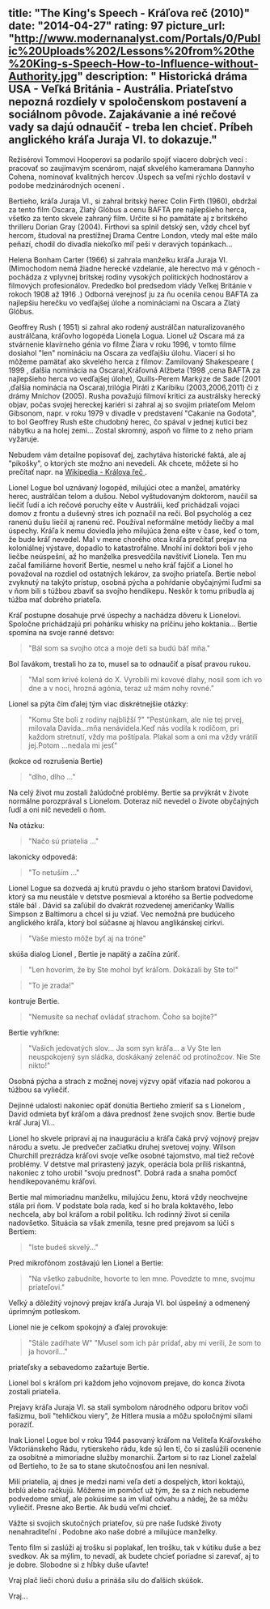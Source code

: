 title: "The King's Speech - Kráľova reč (2010)"
date: "2014-04-27"
rating: 97
picture_url: "http://www.modernanalyst.com/Portals/0/Public%20Uploads%202/Lessons%20from%20the%20King-s-Speech-How-to-Influence-without-Authority.jpg"
description: " Historická dráma USA - Veľká Británia - Austrália. Priateľstvo nepozná rozdiely v spoločenskom postavení a sociálnom pôvode. Zajakávanie a iné rečové vady sa dajú odnaučiť - treba len chcieť. Príbeh anglického kráľa Juraja VI. to dokazuje."
---

Režisérovi Tommovi Hooperovi sa podarilo spojiť viacero dobrých vecí : pracovať so zaujímavým scenárom, najať skvelého kameramana Dannyho Cohena, nominovať kvalitných hercov .Úspech sa veľmi rýchlo dostavil v podobe medzinárodných ocenení . 

Bertieho, kráľa Juraja VI., si zahral britský herec Colin Firth (1960),  obdržal za tento film Oscara, Zlatý Glóbus a cenu BAFTA pre najlepšieho herca, všetko za tento skvele zahraný film. Určite si ho pamätáte aj z britského thrilleru Dorian Gray (2004). Firthovi sa splnil detský sen, vždy chcel byť hercom, študoval na prestížnej Drama Centre London, vtedy mal ešte málo peňazí, chodil do divadla niekoľko míľ peši v deravých topánkach...

Helena Bonham Carter (1966) si zahrala manželku kráľa Juraja VI. (Mimochodom nemá žiadne herecké vzdelanie, ale herectvo má v génoch - pochádza z vplyvnej britskej rodiny vysokých politických hodnostárov a filmových profesionálov. Prededko bol predsedom vlády Veľkej Británie v rokoch 1908 až 1916 .) Odborná verejnosť ju za ňu ocenila cenou BAFTA za najlepšiu herečku vo vedľajšej úlohe a nomináciami na Oscara a Zlatý Glóbus.

Geoffrey Rush ( 1951) si zahral ako rodený austrálčan naturalizovaného austrálčana, kráľovho logopéda Lionela Logua. Lionel už Oscara má za stvárnenie klavírneho génia vo filme Žiara v roku 1996, v tomto filme dosiahol "len" nomináciu na Oscara za vedľajšiu úlohu. Viacerí si ho môžeme pamätať ako skvelého herca z filmov: Zamilovaný Shakespeare ( 1999 , ďalšia nominácia na Oscara),Kráľovná Alžbeta (1998 ,cena BAFTA za najlepšieho herca vo vedľajšej úlohe), Quills-Perem Markýze de Sade (2001 ,ďalšia nominácia na Oscara),trilógia Piráti z Karibiku (2003,2006,2011) či z drámy Mníchov (2005). 
Rusha považujú filmoví kritici za austrálsky herecký objav, počas svojej hereckej kariéri si zahral aj so svojim priateľom Melom Gibsonom, napr. v roku 1979 v divadle v predstavení "Cakanie na Godota", to bol Geoffrey Rush ešte chudobný herec, čo spával v jednej kutici bez nábytku a na holej zemi...
Zostal skromný, aspoň vo filme to z neho priam vyžaruje.

Nebudem vám detailne popisovať dej, zachytáva historické faktá, ale aj "pikošky", o ktorých ste možno ani nevedeli.
Ak chcete, môžete si ho prečítať napr. na [Wikipedia - Králova řeč ](http://cs.wikipedia.org/wiki/Králova_řeč).
 
Lionel Logue bol uznávaný logopéd, milujúci otec a manžel, amatérky herec, austrálčan telom a dušou. Nebol vyštudovaným doktorom, naučil sa liečiť ľudí a ich rečové poruchy ešte v Austrálii, keď prichádzali vojaci domov z frontu a duševný stres ich poznačil na reči. Bol  psychológ a cez ranenú dušu liečil aj ranenú reč. Používal neformálne metódy liečby a mal úspechy. Kráľa k nemu doviedla jeho milujúca žena ešte v čase, keď o tom, že bude kráľ nevedel. Mal v mene chorého otca kráľa prečítať prejav na koloniálnej výstave, dopadlo to katastrofálne. Mnohí iní doktori boli v jeho liečbe neúspešní, až ho manželka presvedčila navštíviť Lionela. Ten mu začal familiárne hovoriť Bertie,
nesmel u neho kráľ fajčiť a Lionel ho považoval na rozdiel od ostatných lekárov, za svojho priateľa. Bertie nebol zvyknutý na takýto prístup, osobná pýcha a pohŕdanie obyčajnými ľuďmi sa v ňom bili s túžbou zbaviť sa svojho hendikepu. Neskôr k tomu pribudla aj túžba mať dobrého priateľa.

Kráľ postupne dosahuje prvé úspechy a nachádza dôveru k Lionelovi. Spoločne prichádzajú pri poháriku whisky na príčinu jeho koktania...
Bertie spomína na svoje ranné detsvo:

> "Bál som sa svojho otca a moje deti sa budú báť mňa."

Bol ľavákom, trestali ho za to, musel sa to odnaučiť a písať pravou rukou.

> "Mal som krivé kolená do X. Vyrobili mi kovové dlahy, nosil som ich vo dne a v noci, hrozná agónia, teraz už mám nohy rovné." 

Lionel sa pýta čím ďalej tým viac diskrétnejšie otázky:

> "Komu Ste boli z rodiny najbližší ?"
"Pestúnkam, ale nie tej prvej, milovala Davida...mňa nenávidela.Keď nás vodila k rodičom, pri každom stretnutí, vždy ma poštípala.
Plakal som a oni ma vždy vrátili jej.Potom ...nedala mi jesť" 

(kokce od rozrušenia Bertie)

> "dlho, dlho ..."

Na celý život mu zostali žalúdočné problémy.
Bertie sa prvýkrát v živote normálne porozprával s Lionelom. Doteraz nič nevedel o živote obyčajných ľudí a oni nič nevedeli o ňom.

Na otázku:

> "Načo sú priatelia ..."

lakonicky odpovedá:

> "To netuším ..."

Lionel Logue sa dozvedá aj krutú pravdu o jeho staršom bratovi Davidovi, ktorý sa mu neustále v detstve posmieval a ktorého sa Bertie podvedome stále bál . Dávid sa zaľúbil do dvakrát rozvedenej američanky Wallis Simpson z Baltimoru a chcel si ju vziať. Vec nemožná pre budúceho anglického kráľa, ktorý bol súčasne aj hlavou anglikánskej cirkvi.

> "Vaše miesto môže byť aj na tróne" 

skúša dialog Lionel , Bertie je napätý a začína zúriť.

> "Len hovorím, že by Ste mohol byť kráľom. Dokázali by Ste to!"

> "To je zrada!" 

kontruje Bertie.

> "Nemusíte sa nechať ovládať strachom. Čoho sa bojíte?"

Bertie vyhŕkne:

> "Vašich jedovatých slov...
Ja som syn kráľa... a Vy Ste len neuspokojený syn sládka, doskákaný zelenáč od protinožcov. Nie Ste nikto!" 

Osobná pýcha a strach z možnej novej výzvy opäť víťazia nad pokorou a túžbou sa vyliečiť. 

Dejinné udalosti nakoniec opäť donútia Bertieho zmieriť sa s Lionelom , David odmieta byť kráľom a dáva prednosť žene svojich snov.
Bertie bude kráľ Juraj VI...

Lionel ho skvele pripravi aj na inauguráciu a kráľa čaká prvý vojnový prejav národu a svetu. Je predvečer začiatku druhej svetovej vojny. 
Wilson Churchill prezrádza kráľovi svoje veľke osobné tajomstvo, mal tiež rečové problémy. V detstve mal
prirastený jazyk, operácia bola príliš riskantná, nakoniec z toho urobil "svoju prednosť". Dobrá rada a snaha pomôcť hendikepovanému kráľovi. 

Bertie mal mimoriadnu manželku, milujúcu ženu, ktorá vždy neochvejne stála pri ňom. V podstate bola rada, keď si ho brala koktavého, lebo nechcela, aby bol kráľom a robil politiku. Ich rodinný život si cenila nadovšetko.
Situácia sa však zmenila, tesne pred prejavom sa lúči s Bertiem:

> "Iste budeš skvelý..." 

Pred mikrofónom zostávajú len Lionel a Bertie:

> "Na všetko zabudnite, hovorte to len mne. Povedzte to mne, svojmu priateľovi."

Veľký a dôležitý vojnový prejav kráľa Juraja VI. bol úspešný a odmenený úprimným potleskom.

Lionel nie je celkom spokojný a ďalej provokuje:

> "Stále zadŕhate W"
"Musel som ich pár pridať, aby mi verili, že som to ja hovoril..."

priateľsky a sebavedomo zažartuje Bertie.


Lionel bol s kráľom pri každom jeho vojnovom prejave, do konca života zostali priatelia.

Prejavy kráľa Juraja VI. sa stali symbolom národného odporu britov voči fašizmu, boli "tehličkou viery", že Hitlera musia a môžu spoločnými silami poraziť.

Inak Lionel Logue bol v roku 1944 pasovaný kráľom na Veliteľa Kráľovského Viktoriánskeho Rádu, rytierskeho rádu, kde sú len tí, čo si zaslúžili ocenenie za osobitné a mimoriadne služby monarchii. Žartom si to raz Lionel zaželal od Bertieho, to že sa to stane skutočnosťou ani len nesníval.

Milí priatelia, aj dnes je medzi nami veľa detí a dospelých, ktorí koktajú, brblú alebo račkujú. Môžeme im pomôcť už tým, že sa z nich nebudeme podvedome smiať, ale pokúsime sa im vliať odvahu a nádej, že sa môžu vyliečiť. Presne ako Bertie. Ak budú veľmi chcieť.

Vážte si svojich skutočných priateľov, sú pre naše ľudské životy nenahraditeľní . Podobne ako naše dobré a milujúce manželky.

Tento film si zaslúži aj trošku si poplakať, len trošku, tak v kútiku duše a bez svedkov. Ak sa mýlim, to nevadí, ak budete chcieť poriadne si zarevať, aj to je dobre.
Slobodne si z hĺbky duše uľavte!

Vraj plač lieči chorú dušu a prináša silu do ďalších skúšok. 

Vraj...





